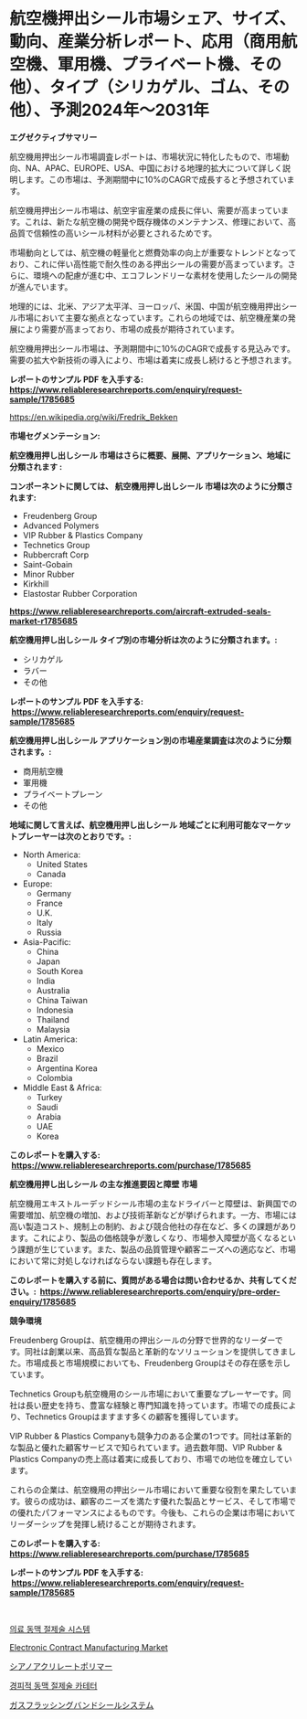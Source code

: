 <p><h1>航空機押出シール市場シェア、サイズ、動向、産業分析レポート、応用（商用航空機、軍用機、プライベート機、その他）、タイプ（シリカゲル、ゴム、その他）、予測2024年〜2031年</h1></p><p><strong>エグゼクティブサマリー</strong></p>
<p><p>航空機用押出シール市場調査レポートは、市場状況に特化したもので、市場動向、NA、APAC、EUROPE、USA、中国における地理的拡大について詳しく説明します。この市場は、予測期間中に10%のCAGRで成長すると予想されています。</p><p>航空機用押出シール市場は、航空宇宙産業の成長に伴い、需要が高まっています。これは、新たな航空機の開発や既存機体のメンテナンス、修理において、高品質で信頼性の高いシール材料が必要とされるためです。</p><p>市場動向としては、航空機の軽量化と燃費効率の向上が重要なトレンドとなっており、これに伴い高性能で耐久性のある押出シールの需要が高まっています。さらに、環境への配慮が進む中、エコフレンドリーな素材を使用したシールの開発が進んでいます。</p><p>地理的には、北米、アジア太平洋、ヨーロッパ、米国、中国が航空機用押出シール市場において主要な拠点となっています。これらの地域では、航空機産業の発展により需要が高まっており、市場の成長が期待されています。</p><p>航空機用押出シール市場は、予測期間中に10%のCAGRで成長する見込みです。需要の拡大や新技術の導入により、市場は着実に成長し続けると予想されます。</p></p>
<p><strong>レポートのサンプル PDF を入手する: <a href="https://www.reliableresearchreports.com/enquiry/request-sample/1785685">https://www.reliableresearchreports.com/enquiry/request-sample/1785685</a></strong></p>
<p><a href="https://en.wikipedia.org/wiki/Fredrik_Bekken">https://en.wikipedia.org/wiki/Fredrik_Bekken</a></p>
<p><strong>市場セグメンテーション:</strong></p>
<p><strong> 航空機用押し出しシール 市場はさらに概要、展開、アプリケーション、地域に分類されます :</strong></p>
<p><strong>コンポーネントに関しては、 航空機用押し出しシール 市場は次のように分類されます: &nbsp;</strong></p>
<p><ul><li>Freudenberg Group</li><li>Advanced Polymers</li><li>VIP Rubber & Plastics Company</li><li>Technetics Group</li><li>Rubbercraft Corp</li><li>Saint-Gobain</li><li>Minor Rubber</li><li>Kirkhill</li><li>Elastostar Rubber Corporation</li></ul></p>
<p><strong><a href="https://www.reliableresearchreports.com/aircraft-extruded-seals-market-r1785685">https://www.reliableresearchreports.com/aircraft-extruded-seals-market-r1785685</a></strong></p>
<p><strong> 航空機用押し出しシール タイプ別の市場分析は次のように分類されます。:</strong></p>
<p><ul><li>シリカゲル</li><li>ラバー</li><li>その他</li></ul></p>
<p><strong>レポートのサンプル PDF を入手する: &nbsp;<a href="https://www.reliableresearchreports.com/enquiry/request-sample/1785685">https://www.reliableresearchreports.com/enquiry/request-sample/1785685</a></strong></p>
<p><strong> 航空機用押し出しシール アプリケーション別の市場産業調査は次のように分類されます。:</strong></p>
<p><ul><li>商用航空機</li><li>軍用機</li><li>プライベートプレーン</li><li>その他</li></ul></p>
<p><strong>地域に関して言えば、航空機用押し出しシール 地域ごとに利用可能なマーケットプレーヤーは次のとおりです。:</strong></p>
<p><ul>
    <li>
        North America:
        <ul>
            <li>United States</li>
            <li>Canada</li>
        </ul>
    </li>
    <li>
        Europe:
        <ul>
            <li>Germany</li>
            <li>France</li>
            <li>U.K.</li>
            <li>Italy</li>
            <li>Russia</li>
        </ul>
    </li>
    <li>
        Asia-Pacific:
        <ul>
            <li>China</li>
            <li>Japan</li>
            <li>South Korea</li>
            <li>India</li>
            <li>Australia</li>
            <li>China Taiwan</li>
            <li>Indonesia</li>
            <li>Thailand</li>
            <li>Malaysia</li>
        </ul>
    </li>
    <li>
        Latin America:
        <ul>
            <li>Mexico</li>
            <li>Brazil</li>
            <li>Argentina Korea</li>
            <li>Colombia</li>
        </ul>
    </li>
    <li>
        Middle East & Africa:
        <ul>
            <li>Turkey</li>
            <li>Saudi</li>
            <li>Arabia</li>
            <li>UAE</li>
            <li>Korea</li>
        </ul>
    </li>
    </ul></p>
<p><strong>このレポートを購入する: &nbsp;<a href="https://www.reliableresearchreports.com/purchase/1785685">https://www.reliableresearchreports.com/purchase/1785685</a></strong></p>
<p><strong>航空機用押し出しシール の主な推進要因と障壁 市場</strong></p>
<p><p>航空機用エキストルーデッドシール市場の主なドライバーと障壁は、新興国での需要増加、航空機の増加、および技術革新などが挙げられます。一方、市場には高い製造コスト、規制上の制約、および競合他社の存在など、多くの課題があります。これにより、製品の価格競争が激しくなり、市場参入障壁が高くなるという課題が生じています。また、製品の品質管理や顧客ニーズへの適応など、市場において常に対処しなければならない課題も存在します。</p></p>
<p><strong>このレポートを購入する前に、質問がある場合は問い合わせるか、共有してください。:&nbsp; <a href="https://www.reliableresearchreports.com/enquiry/pre-order-enquiry/1785685">https://www.reliableresearchreports.com/enquiry/pre-order-enquiry/1785685</a></strong></p>
<p><strong>競争環境</strong></p>
<p><p>Freudenberg Groupは、航空機用の押出シールの分野で世界的なリーダーです。同社は創業以来、高品質な製品と革新的なソリューションを提供してきました。市場成長と市場規模においても、Freudenberg Groupはその存在感を示しています。</p><p>Technetics Groupも航空機用のシール市場において重要なプレーヤーです。同社は長い歴史を持ち、豊富な経験と専門知識を持っています。市場での成長により、Technetics Groupはますます多くの顧客を獲得しています。</p><p>VIP Rubber & Plastics Companyも競争力のある企業の1つです。同社は革新的な製品と優れた顧客サービスで知られています。過去数年間、VIP Rubber & Plastics Companyの売上高は着実に成長しており、市場での地位を確立しています。</p><p>これらの企業は、航空機用の押出シール市場において重要な役割を果たしています。彼らの成功は、顧客のニーズを満たす優れた製品とサービス、そして市場での優れたパフォーマンスによるものです。今後も、これらの企業は市場においてリーダーシップを発揮し続けることが期待されます。</p></p>
<p><strong>このレポートを購入する: &nbsp; <a href="https://www.reliableresearchreports.com/purchase/1785685">https://www.reliableresearchreports.com/purchase/1785685</a></strong></p>
<p><strong>レポートのサンプル PDF を入手する: &nbsp;<a href="https://www.reliableresearchreports.com/enquiry/request-sample/1785685">https://www.reliableresearchreports.com/enquiry/request-sample/1785685</a></strong><strong></strong></p>
<p>&nbsp;</p>
<p><p><a href="https://github.com/langcat852024/Market-Research-Report-List-1/blob/main/2303277163394.md">의료 동맥 절제술 시스템</a></p><p><a href="https://issuu.com/reportprime-2/docs/electronic-contract-manufacturing-market-size-2030">Electronic Contract Manufacturing Market</a></p><p><a href="https://github.com/RandallRunte2023/Market-Research-Report-List-1/blob/main/1542325152996.md">シアノアクリレートポリマー</a></p><p><a href="https://github.com/vdhdwjyp90142/Market-Research-Report-List-2/blob/main/1431811163395.md">경피적 동맥 절제술 카테터</a></p><p><a href="https://github.com/DanykaKilback/Market-Research-Report-List-1/blob/main/5769843152997.md">ガスフラッシングバンドシールシステム</a></p></p>